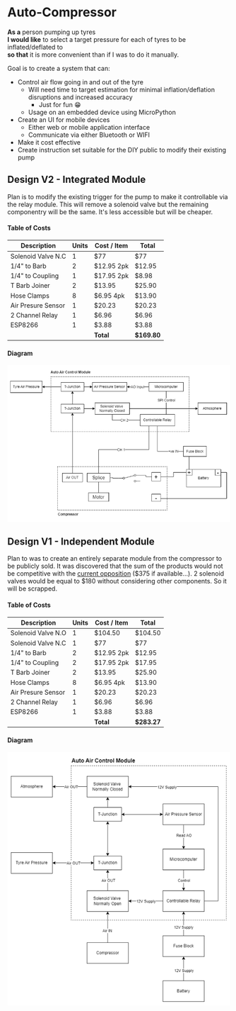 # Auto-Compressor
**As a** person pumping up tyres  
**I would like** to select a target pressure for each of tyres to be inflated/deflated to  
**so that** it is more convenient than if I was to do it manually.

Goal is to create a system that can:
- Control air flow going in and out of the tyre
	- Will need time to target estimation for minimal inflation/deflation disruptions and increased accuracy
		- Just for fun :grin: 
	- Usage on an embedded device using MicroPython
- Create an UI for mobile devices
	- Either web or mobile application interface
	- Communicate via either Bluetooth or WIFI
- Make it cost effective
- Create instruction set suitable for the DIY public to modify their existing pump

## Design V2 - Integrated Module
Plan is to modify the existing trigger for the pump to make it controllable via the relay module. This will remove a solenoid valve but the remaining componentry will be the same. It's less accessible but will be cheaper.

#### Table of Costs
| Description | Units | Cost / Item | Total|
|------|-----|-----|-----|
| Solenoid Valve N.C | 1 | $77 | $77|
| 1/4" to Barb | 2 | $12.95 2pk | $12.95 |
| 1/4" to Coupling | 1 | $17.95 2pk | $8.98 |
| T Barb Joiner | 2 | $13.95 | $25.90 |
| Hose Clamps | 8 | $6.95 4pk | $13.90 |
| Air Presure Sensor | 1 | $20.23 | $20.23 |
| 2 Channel Relay | 1 | $6.96 | $6.96 |
| ESP8266 | 1 | $3.88 | $3.88 |
| | | **Total** | **$169.80**|

#### Diagram
![Slim Design](Diagrams/diagramSlim.png)

## Design V1 - Independent Module
Plan to was to create an entirely separate module from the compressor to be publicly sold. It was discovered that the sum of the products would not be competitive with the [current opposition](https://www.4wdevo.com.au/product/autoflate/) ($375 if available...). 2 solenoid valves would be equal to $180 without considering other components. So it will be scrapped.

#### Table of Costs
| Description | Units | Cost / Item | Total|
|------|-----|-----|-----|
| Solenoid Valve N.O | 1 | $104.50 | $104.50|
| Solenoid Valve N.C | 1 | $77 | $77|
| 1/4" to Barb | 2 | $12.95 2pk | $12.95 |
| 1/4" to Coupling | 2 | $17.95 2pk | $17.95 |
| T Barb Joiner | 2 | $13.95 | $25.90 |
| Hose Clamps | 8 | $6.95 4pk | $13.90 |
| Air Presure Sensor | 1 | $20.23 | $20.23 |
| 2 Channel Relay | 1 | $6.96 | $6.96 |
| ESP8266 | 1 | $3.88 | $3.88 |
| | | **Total** | **$283.27**|

#### Diagram

![diagram](Diagrams/diagram.png)

